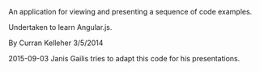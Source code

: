An application for viewing and presenting a sequence of code examples.

Undertaken to learn Angular.js.

By Curran Kelleher 3/5/2014

2015-09-03 Janis Gailis tries to adapt this code for his presentations.

